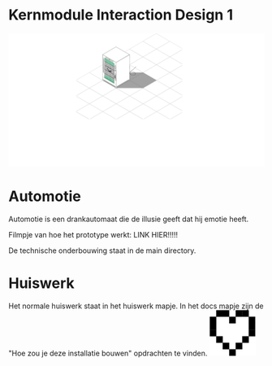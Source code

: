 # Kernmodule Interaction Design 1
![Automotie](Automaat.png "Automotie")
# Automotie
Automotie is een drankautomaat die de illusie geeft dat hij emotie heeft. 

Filmpje van hoe het prototype werkt:
LINK HIER!!!!!

De technische onderbouwing staat in de main directory.

# Huiswerk
Het normale huiswerk staat in het huiswerk mapje. In het docs mapje zijn de "Hoe zou je deze installatie bouwen" opdrachten te vinden.
![Love](Love.png "Love")
